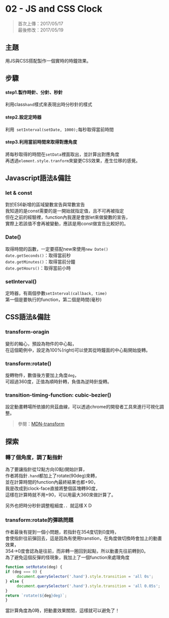 # **02 - JS and CSS Clock**
>首次上傳：2017/05/17  
最後修改：2017/05/19

## **主題**
用JS與CSS搭配製作一個實時的時鐘效果。

## **步驟**
#### step1.製作時針、分針、秒針  
利用class`hand`樣式來表現出時分秒針的樣式  
#### step2.設定定時器
利用` setInterval(setDate, 1000);`每秒取得當前時間
#### step3.利用當前時間來取得對應角度
將每秒取得的時間在`setData`裡面取出，並計算出對應角度  
再透過`element.style.tranform`來變更CSS效果，產生位移的感覺。

## **Javascript語法&備註**
### **let & const**
對於ES6新增的區域變數宣告與常數宣告  
我知道的是const需要的是一開始就指定值，且不可再被指定  
但在之前的經驗裡，function內我還是會放let來做變數的宣告，  
實際上若該值不會再被變動，應該是用const做宣告比較好的。

### **Date()**
取得時間的函數，一定要搭配new來使用`new Date()`  
`date.getSeconds()`：取得當前秒  
`date.getMinutes()`：取得當前分鐘  
`date.getHours()`：取得當前小時  

### **setInterval()**
定時器，有兩個參數`setInterval(callback, time)`  
第一個是要執行的function，第二個是時間(毫秒)


## **CSS語法&備註**
### **transform-oragin**
變形的軸心，預設為物件的中心點，  
在這個範例中，設定為100%(right)可以使其從時鐘面的中心點開始旋轉。

### **transform:rotate()**
旋轉物件，數值後方要加上角度`deg`，  
可超過360度，正值為順時針轉，負值為逆時針旋轉。

### **transition-timing-function: cubic-bezier()**
設定動畫轉場所依據的貝茲曲線，可以透過chrome的開發者工具來進行可視化調整。

>參閱：[MDN-transform](https://developer.mozilla.org/en-US/docs/Web/CSS/transform?v=control)

## 探索
### 轉了個角度，調了點指針
為了要讓指針從12點方向(0點)開始計算，  
作者將指針`.hand`都加上了rotate(90deg)來轉，  
並在計算時間的function內最終結果也都+90，  
我是改成到clock-face直接將整個區塊轉90度，  
這樣在計算時就不用+90，可以用最大360來做計算了。

另外也把時分秒針調整粗細度．．就這樣ＸＤ

### transform:rotate的彈跳問題 
作者最後有提到一個小問題，若指針在354度切到0度時，  
會使指針往前彈回去，這是因為有使用transtion，在角度做切換時會加上的動畫效果，  
354→0度會認為是往前，而非轉一圈回到起點，所以動畫先往前轉到0。  
為了避免這個反彈的怪現象，我加上了一個function來處理角度
````javascript
function setRotate(deg) {
if (deg === 0) {
     document.querySelector('.hand').style.transition = 'all 0s';
} else {
     document.querySelector('.hand').style.transition = 'all 0.05s';
}
return `rotate(${deg}deg)`;
}
````
當計算角度為0時，把動畫效果關閉，這樣就可以避免了！

